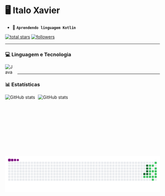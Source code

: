 # 🖥️ Italo Xavier

- 🌱 **`Aprendendo linguagem Kotlin`**

 <p align="left">
      <a href="https://github.com/ItaloXavierDS?tab=repositories&sort=stargazers">
         <img alt="total stars" title="Total stars on GitHub" src="https://custom-icon-badges.demolab.com/github/stars/ItaloXavierDS?color=55960c&style=for-the-badge&labelColor=488207&logo=star"/></a>
     <a href="https://github.com/ItaloXavierDS?tab=followers">
         <img alt="followers" title="Follow me on Github" src="https://custom-icon-badges.demolab.com/github/followers/ItaloXavierDS?color=236ad3&labelColor=1155ba&style=for-the-badge&logo=github&label=Follow&logoColor=white"/></a>
   </p>
   
   ---

### 💻 Linguagem e Tecnologia

<img align="left" alt="Java" width="30px" style="padding-right:10px;" src="https://cdn.jsdelivr.net/gh/devicons/devicon@latest/icons/kotlin/kotlin-original.svg" />

<br>

  ---

### 📊 Estatísticas 

 <img
  align="left"
  alt="GitHub stats"
  height="200"
  style="padding-right: 10px;"
  src="https://github-readme-stats.vercel.app/api?username=ItaloXavierDS&show_icons=true&theme=tokyonight&incluide_all_commides=true&locale=pt-br"
/>
<img
  align="left"
  alt="GitHub stats"
  height="200"
  style="padding-right: 10px;"
  src="https://github-readme-stats.vercel.app/api/top-langs/?username=ItaloXavierDS&theme=tokyonight&layout=compact&locale=pt-br"
/>

<br>

![snake gif](https://github.com/ItaloXavierDS/ItaloXavierDS/blob/output/github-contribution-grid-snake.gif)
